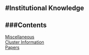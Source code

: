 #Institutional Knowledge
-----
###Contents
-----
[Miscellaneous](https://github.com/shilab/institutional-knowledge/blob/master/miscellaneous.md)  
[Cluster Information](https://github.com/shilab/institutional-knowledge/tree/master/cluster)  
[Papers](https://github.com/shilab/institutional-knowledge/blob/master/papers.md)  

